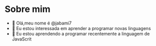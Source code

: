 # Sobre mim
- 👋 Olá,meu nome é @jabami7
- 👀 Eu estou interessada em aprender a programar novas linguagens
- 🌱 Eu estou aprendendo a programar recentemente a linguagem de JavaScrit

<!---
jabami7/jabami7 is a ✨ special ✨ repository because its `README.md` (this file) appears on your GitHub profile.
You can click the Preview link to take a look at your changes.
--->
